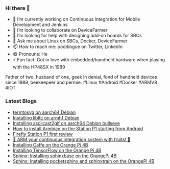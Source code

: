 ### Hi there 👋

<!--
**gounthar/gounthar** is a ✨ _special_ ✨ repository because its `README.md` (this file) appears on your GitHub profile.

Here are some ideas to get you started:
-->
- 🔭 I’m currently working on Continuous Integration for Mobile Development and Jenkins
- 👯 I’m looking to collaborate on DeviceFarmer
- 🤔 I’m looking for help with designing add-on boards for SBCs
- 💬 Ask me about Linux on SBCs, Docker, DeviceFarmer
- 📫 How to reach me: poddingue on Twitter, LinkedIn
- 😄 Pronouns: He
- ⚡ Fun fact: Got in love with embedded/handheld hardware when playing with the HP48SX in 1989

Father of two, husband of one, geek in denial, fond of handheld devices since 1989, beekeepeer and permie. #Linux #Android #Docker #ARMV8 #IOT

### Latest Blogs
<!-- BLOG-POST-LIST:START -->
- [termtosvg on aarch64 Debian](https://bruno.verachten.fr/2021/08/20/Installing-termtosvg-on-aarch64/)
- [Installing libltc on armhf Debian](https://bruno.verachten.fr/2021/08/20/Installing-libltc-on-armhf/)
- [Installing asciicast2gif on aarch64 Debian bullseye](https://bruno.verachten.fr/2021/08/20/Installing-asciicast-on-aarch64/)
- [How to install Armbian on the Station P1 starting from Android](https://bruno.verachten.fr/2021/02/18/How-to-Install-Armbian-on-the-Station-P1/)
- [Firefly Station P1 first review](https://bruno.verachten.fr/2021/01/14/Firefly-Station-P1-first-review/)
- [🍊 ARM your continuous integration system with fruits! 🍌](https://bruno.verachten.fr/2021/01/11/Arm-your-ci-with-fruits/)
- [Installing Caffe on the Orange Pi 4B](https://bruno.verachten.fr/2020/06/22/installing-Caffee-on-the-orangepi-4b/)
- [Installing TensorFlow on the Orange Pi 4B](https://bruno.verachten.fr/2020/06/19/installing-tensorflow-on-the-orangepi-4b/)
- [Sphinx: Installing sphinxbase on the OrangePi 4B](https://bruno.verachten.fr/2020/06/05/installing-sphinxbase-on-the-OrangePi-4B/)
- [Sphinx: Installing pocketsphinx and sphinxtrain on the OrangePi 4B](https://bruno.verachten.fr/2020/06/05/installing-pocketsphinx-on-the-OrangePi-4B/)
<!-- BLOG-POST-LIST:END -->

